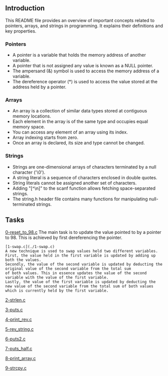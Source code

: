 ## Introduction
This README file provides an overview of important concepts related to pointers, arrays, and strings in programming. It explains their definitions and key properties.

### Pointers
- A pointer is a variable that holds the memory address of another variable.
- A pointer that is not assigned any value is known as a NULL pointer.
- The ampersand (&) symbol is used to access the memory address of a variable.
- The dereference operator (*) is used to access the value stored at the address held by a pointer.

### Arrays
- An array is a collection of similar data types stored at contiguous memory locations.
- Each element in the array is of the same type and occupies equal memory space.
- You can access any element of an array using its index.
- Array indexing starts from zero.
- Once an array is declared, its size and type cannot be changed.

### Strings
- Strings are one-dimensional arrays of characters terminated by a null character ('\0').
- A string literal is a sequence of characters enclosed in double quotes.
- String literals cannot be assigned another set of characters.
- Adding "[^\n]" to the scanf function allows fetching space-separated strings.
- The string.h header file contains many functions for manipulating null-terminated strings.

## Tasks

[0-reset_to_98.c](./0-reset_to_98.c)
The main task is to update the value pointed to by a pointer to 98. This is achieved by first dereferencing the pointer. 
```
[1-swap.c](./1-swap.c)
A new technique is used to swap values held two different variables.
First, the value held in the first variable is updated by adding up both the values.
Secondly, the value of the second variable is updated by deducting the original value of the second variable from the total sum
of both values. This in essence updates the value of the second variable with the value of the first variable.
Lastly, the value of the first variable is updated by deducting the new value of the second variable from the total sum of both values
which is currently held by the first variable.
```
[2-strlen.c](./2-strlen.c)

[3-puts.c](./3-puts.c)

[4-print_rev.c](./4-print_rev.c)

[5-rev_string.c](./5-rev_string.c)

[6-puts2.c](./6-puts2.c)

[7-puts_half.c](./7-puts_half.c)

[8-print_array.c](./8-print_array.c)

[9-strcpy.c](./9-strcpy.c)
